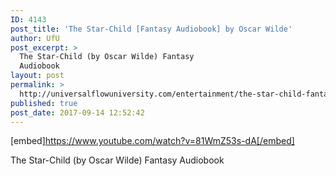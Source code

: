 ```yaml
---
ID: 4143
post_title: 'The Star-Child [Fantasy Audiobook] by Oscar Wilde'
author: UfU
post_excerpt: >
  The Star-Child (by Oscar Wilde) Fantasy
  Audiobook
layout: post
permalink: >
  http://universalflowuniversity.com/entertainment/the-star-child-fantasy-audiobook-by-oscar-wilde/
published: true
post_date: 2017-09-14 12:52:42
---
```

[embed]https://www.youtube.com/watch?v=81WmZ53s-dA[/embed]<br>
<p>The Star-Child (by Oscar Wilde) Fantasy Audiobook</p>